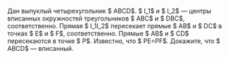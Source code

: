 Дан выпуклый четырехугольник $ ABCD$. $ I_1$ и $ I_2$ — центры вписанных окружностей треугольников $ ABC$ и $ DBC$, соответственно. Прямая $ I_1I_2$ пересекает прямые $ AB$ и $ DC$ в точках $ E$ и $ F$, соответственно. Прямые $ AB$ и $ CD$ пересекаются в точке $ P$. Известно, что $ PE=PF$. Докажите, что $ ABCD$ — вписанный.